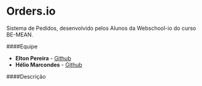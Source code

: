 # Orders.io
Sistema de Pedidos, desenvolvido pelos Alunos da Webschool-io do curso BE-MEAN.

####Equipe

* **Elton Pereira** - [Github](https://github.com/eltondev "Github")
* **Hélio Marcondes** - [Github](https://github.com/heliomsolivas "GitHub")

####Descrição
